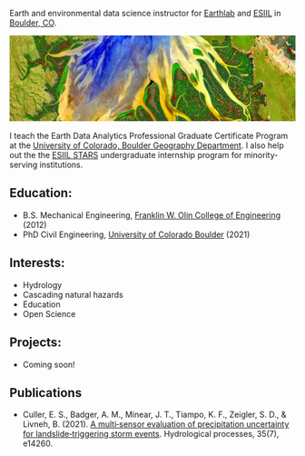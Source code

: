Earth and environmental data science instructor for [Earthlab](https://earthlab.colorado.edu/) 
and [ESIIL](https://esiil.org/) in [Boulder, CO](https://www.bouldercoloradousa.com/).

![Delta image](img/march2014_1920x1200.jpeg)

I teach the Earth Data Analytics Professional Graduate Certificate Program at the [University of Colorado, Boulder Geography Department](https://www.colorado.edu/geography/). I also help out the the [ESIIL STARS](https://esiil.org/esiil-stars) undergraduate internship program for minority-serving institutions.

## Education:
  - B.S. Mechanical Engineering, [Franklin W. Olin College of Engineering](https://www.olin.edu/) (2012)
  - PhD Civil Engineering, [University of Colorado Boulder](https://www.colorado.edu/ceae/) (2021)
  
## Interests:
  - Hydrology
  - Cascading natural hazards
  - Education
  - Open Science
  
## Projects:
  - Coming soon!

## Publications
  - Culler, E. S., Badger, A. M., Minear, J. T., Tiampo, K. F., Zeigler, S. D., & Livneh, B. (2021). [A multi‐sensor evaluation of precipitation uncertainty for landslide‐triggering storm events](https://doi.org/10.1002/hyp.14260). Hydrological processes, 35(7), e14260.
